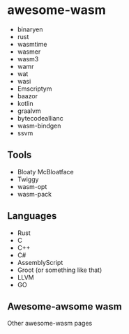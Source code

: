 # awesome-wasm

- binaryen
- rust
- wasmtime
- wasmer
- wasm3
- wamr
- wat
- wasi
- Emscriptym
- baazor
- kotlin
- graalvm
- bytecodeallianc
- wasm-bindgen
- ssvm

## Tools
- Bloaty McBloatface
- Twiggy
- wasm-opt
- wasm-pack

## Languages
- Rust
- C
- C++
- C#
- AssemblyScript
- Groot (or something like that)
- LLVM
- GO

## Awesome-awsome wasm
Other awesome-wasm pages
